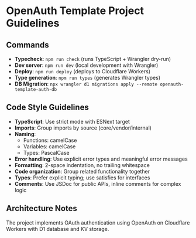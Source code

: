# OpenAuth Template Project Guidelines

## Commands
- **Typecheck**: `npm run check` (runs TypeScript + Wrangler dry-run)
- **Dev server**: `npm run dev` (local development with Wrangler)
- **Deploy**: `npm run deploy` (deploys to Cloudflare Workers)
- **Type generation**: `npm run types` (generates Wrangler types)
- **DB Migration**: `npx wrangler d1 migrations apply --remote openauth-template-auth-db`

## Code Style Guidelines
- **TypeScript**: Use strict mode with ESNext target
- **Imports**: Group imports by source (core/vendor/internal)
- **Naming**: 
  - Functions: camelCase
  - Variables: camelCase
  - Types: PascalCase
- **Error handling**: Use explicit error types and meaningful error messages
- **Formatting**: 2-space indentation, no trailing whitespace
- **Code organization**: Group related functionality together
- **Types**: Prefer explicit typing; use satisfies for interfaces
- **Comments**: Use JSDoc for public APIs, inline comments for complex logic

## Architecture Notes
The project implements OAuth authentication using OpenAuth on Cloudflare Workers with D1 database and KV storage.
